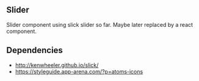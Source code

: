 Slider
---

Slider component using slick slider so far. Maybe later replaced by a react component.

## Dependencies

- http://kenwheeler.github.io/slick/
- https://styleguide.app-arena.com/?p=atoms-icons